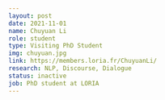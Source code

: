 ```yaml
---
layout: post
date: 2021-11-01
name: Chuyuan Li
role: student
type: Visiting PhD Student
img: chuyuan.jpg
link: https://members.loria.fr/ChuyuanLi/
research: NLP, Discourse, Dialogue
status: inactive
job: PhD student at LORIA
---
```

